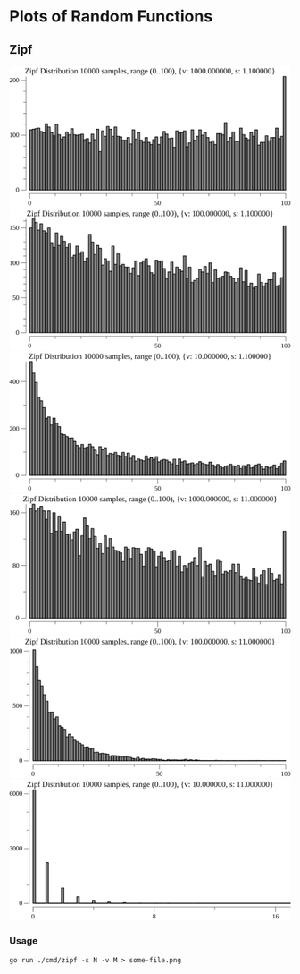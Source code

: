 Plots of Random Functions
=========================

## Zipf

![0..100 s=1.1 v=1000](img/zipf-1.1-1000.png)
![0..100 s=1.1 v=100](img/zipf-1.1-100.png)
![0..100 s=1.1 v=10](img/zipf-1.1-10.png)
![0..100 s=11 v=1000](img/zipf-11-1000.png)
![0..100 s=11 v=100](img/zipf-11-100.png)
![0..100 s=11 v=10](img/zipf-11-10.png)

### Usage

```
go run ./cmd/zipf -s N -v M > some-file.png
```
